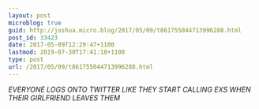 ```yaml
---
layout: post
microblog: true
guid: http://joshua.micro.blog/2017/05/09/t861755044713996288.html
post_id: 33423
date: 2017-05-09T12:29:47+1100
lastmod: 2019-07-30T17:41:18+1100
type: post
url: /2017/05/09/t861755044713996288.html
---
```

*EVERYONE LOGS ONTO TWITTER LIKE THEY START CALLING EXS WHEN THEIR GIRLFRIEND LEAVES THEM*
